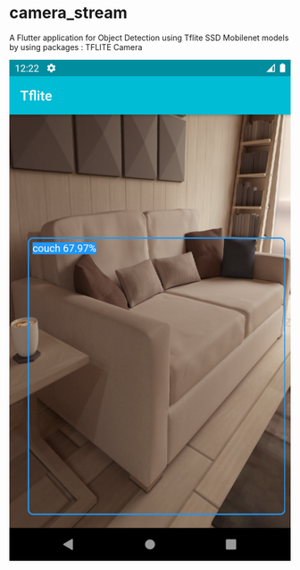 # camera_stream

A Flutter application for Object Detection using Tflite SSD Mobilenet models by using packages :
TFLITE
Camera 

![Image1](https://github.com/Harsh3211/Live-Object-Detection_Flutter/blob/master/Screenshots/Screenshot_1597431162.png)
